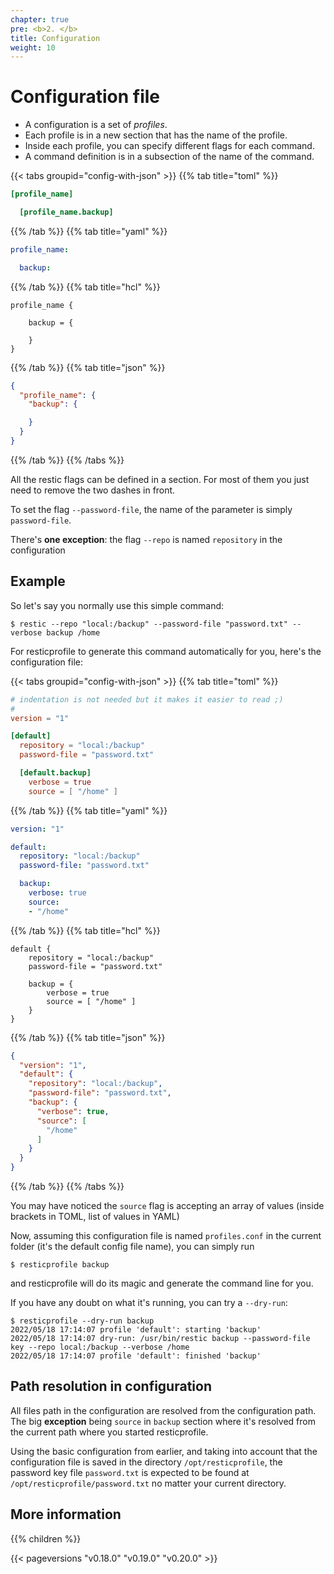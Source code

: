 ```yaml
---
chapter: true
pre: <b>2. </b>
title: Configuration
weight: 10
---
```



# Configuration file

* A configuration is a set of _profiles_.
* Each profile is in a new section that has the name of the profile.
* Inside each profile, you can specify different flags for each command.
* A command definition is in a subsection of the name of the command.

{{< tabs groupid="config-with-json" >}}
{{% tab title="toml" %}}

```toml
[profile_name]

  [profile_name.backup]

```

{{% /tab %}}
{{% tab title="yaml" %}}

```yaml
profile_name:

  backup:

```

{{% /tab %}}
{{% tab title="hcl" %}}

```hcl
profile_name {

    backup = {

    }
}
```

{{% /tab %}}
{{% tab title="json" %}}

```json
{
  "profile_name": {
    "backup": {

    }
  }
}
```

{{% /tab %}}
{{% /tabs %}}

All the restic flags can be defined in a section. For most of them you just need to remove the two dashes in front.

To set the flag `--password-file`, the name of the parameter is simply `password-file`.

There's **one exception**: the flag `--repo` is named `repository` in the configuration

## Example 

So let's say you normally use this simple command:

```shell
$ restic --repo "local:/backup" --password-file "password.txt" --verbose backup /home
```

For resticprofile to generate this command automatically for you, here's the configuration file:

{{< tabs groupid="config-with-json" >}}
{{% tab title="toml" %}}

```toml
# indentation is not needed but it makes it easier to read ;)
#
version = "1"

[default]
  repository = "local:/backup"
  password-file = "password.txt"

  [default.backup]
    verbose = true
    source = [ "/home" ]
```

{{% /tab %}}
{{% tab title="yaml" %}}

```yaml
version: "1"

default:
  repository: "local:/backup"
  password-file: "password.txt"

  backup:
    verbose: true
    source:
    - "/home"
```

{{% /tab %}}
{{% tab title="hcl" %}}

```hcl
default {
    repository = "local:/backup"
    password-file = "password.txt"

    backup = {
        verbose = true
        source = [ "/home" ]
    }
}
```

{{% /tab %}}
{{% tab title="json" %}}

```json
{
  "version": "1",
  "default": {
    "repository": "local:/backup",
    "password-file": "password.txt",
    "backup": {
      "verbose": true,
      "source": [
        "/home"
      ]
    }
  }
}
```

{{% /tab %}}
{{% /tabs %}}


You may have noticed the `source` flag is accepting an array of values (inside brackets in TOML, list of values in YAML)

Now, assuming this configuration file is named `profiles.conf` in the current folder (it's the default config file name), you can simply run

```shell
$ resticprofile backup
```

and resticprofile will do its magic and generate the command line for you.

If you have any doubt on what it's running, you can try a `--dry-run`:

```shell
$ resticprofile --dry-run backup
2022/05/18 17:14:07 profile 'default': starting 'backup'
2022/05/18 17:14:07 dry-run: /usr/bin/restic backup --password-file key --repo local:/backup --verbose /home
2022/05/18 17:14:07 profile 'default': finished 'backup'
```

## Path resolution in configuration

All files path in the configuration are resolved from the configuration path. The big **exception** being `source` in `backup` section where it's resolved from the current path where you started resticprofile.

Using the basic configuration from earlier, and taking into account that the configuration file is saved in the directory `/opt/resticprofile`, the password key file `password.txt` is expected to be found at `/opt/resticprofile/password.txt` no matter your current directory.

## More information

{{% children  %}}

{{< pageversions "v0.18.0" "v0.19.0" "v0.20.0" >}}
